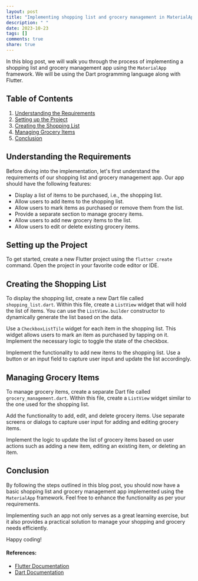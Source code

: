 ```yaml
---
layout: post
title: "Implementing shopping list and grocery management in MaterialApp."
description: " "
date: 2023-10-23
tags: []
comments: true
share: true
---
```


In this blog post, we will walk you through the process of implementing a shopping list and grocery management app using the `MaterialApp` framework. We will be using the Dart programming language along with Flutter.

## Table of Contents
1. [Understanding the Requirements](#understanding-the-requirements)
2. [Setting up the Project](#setting-up-the-project)
3. [Creating the Shopping List](#creating-the-shopping-list)
4. [Managing Grocery Items](#managing-grocery-items)
5. [Conclusion](#conclusion)

## Understanding the Requirements

Before diving into the implementation, let's first understand the requirements of our shopping list and grocery management app. Our app should have the following features:

- Display a list of items to be purchased, i.e., the shopping list.
- Allow users to add items to the shopping list.
- Allow users to mark items as purchased or remove them from the list.
- Provide a separate section to manage grocery items.
- Allow users to add new grocery items to the list.
- Allow users to edit or delete existing grocery items.

## Setting up the Project

To get started, create a new Flutter project using the `flutter create` command. Open the project in your favorite code editor or IDE.

## Creating the Shopping List

To display the shopping list, create a new Dart file called `shopping_list.dart`. Within this file, create a `ListView` widget that will hold the list of items. You can use the `ListView.builder` constructor to dynamically generate the list based on the data.

Use a `CheckboxListTile` widget for each item in the shopping list. This widget allows users to mark an item as purchased by tapping on it. Implement the necessary logic to toggle the state of the checkbox.

Implement the functionality to add new items to the shopping list. Use a button or an input field to capture user input and update the list accordingly.

## Managing Grocery Items

To manage grocery items, create a separate Dart file called `grocery_management.dart`. Within this file, create a `ListView` widget similar to the one used for the shopping list.

Add the functionality to add, edit, and delete grocery items. Use separate screens or dialogs to capture user input for adding and editing grocery items.

Implement the logic to update the list of grocery items based on user actions such as adding a new item, editing an existing item, or deleting an item.

## Conclusion

By following the steps outlined in this blog post, you should now have a basic shopping list and grocery management app implemented using the `MaterialApp` framework. Feel free to enhance the functionality as per your requirements.

Implementing such an app not only serves as a great learning exercise, but it also provides a practical solution to manage your shopping and grocery needs efficiently.

Happy coding!

#### References:
- [Flutter Documentation](https://flutter.dev/docs)
- [Dart Documentation](https://dart.dev/guides)